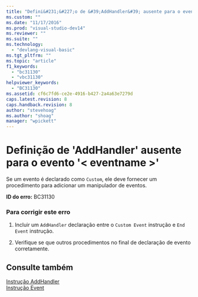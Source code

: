 ```yaml
---
title: "Defini&#231;&#227;o de &#39;AddHandler&#39; ausente para o evento &#39;&lt; eventname &gt;&#39; | Microsoft Docs"
ms.custom: ""
ms.date: "11/17/2016"
ms.prod: "visual-studio-dev14"
ms.reviewer: ""
ms.suite: ""
ms.technology: 
  - "devlang-visual-basic"
ms.tgt_pltfrm: ""
ms.topic: "article"
f1_keywords: 
  - "bc31130"
  - "vbc31130"
helpviewer_keywords: 
  - "BC31130"
ms.assetid: cf6c7fd6-ce2e-4916-b427-2a4a63e7279d
caps.latest.revision: 8
caps.handback.revision: 8
author: "stevehoag"
ms.author: "shoag"
manager: "wpickett"
---
```

# Defini&#231;&#227;o de &#39;AddHandler&#39; ausente para o evento &#39;&lt; eventname &gt;&#39;
Se um evento é declarado como `Custom`, ele deve fornecer um procedimento para adicionar um manipulador de eventos.  
  
 **ID do erro:** BC31130  
  
### Para corrigir este erro  
  
1.  Incluir um `AddHandler` declaração entre o `Custom Event` instrução e `End Event` instrução.  
  
2.  Verifique se que outros procedimentos no final de declaração de evento corretamente.  
  
## Consulte também  
 [Instrução AddHandler](../../visual-basic/language-reference/statements/addhandler-statement.md)   
 [Instrução Event](../../visual-basic/language-reference/statements/event-statement.md)